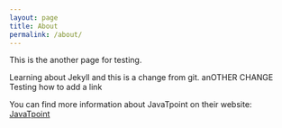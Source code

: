 ```yaml
---
layout: page
title: About
permalink: /about/
---
```


This is the another page for testing.

Learning about Jekyll and this is a change from git.
anOTHER CHANGE
Testing how to add a link

You can find more information about JavaTpoint on their website:
[JavaTpoint](https://www.javatpoint.com/)


